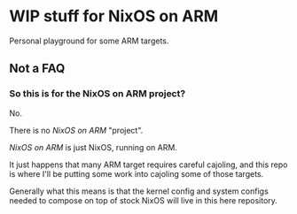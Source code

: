WIP stuff for NixOS on ARM
==========================

Personal playground for some ARM targets.


Not a FAQ
---------

### So this is for the NixOS on ARM project?

No.

There is no *NixOS on ARM* "project".

*NixOS on ARM* is just NixOS, running on ARM.

It just happens that many ARM target requires careful cajoling, and this repo
is where I'll be putting some work into cajoling some of those targets.

Generally what this means is that the kernel config and system configs needed
to compose on top of stock NixOS will live in this here repository.

